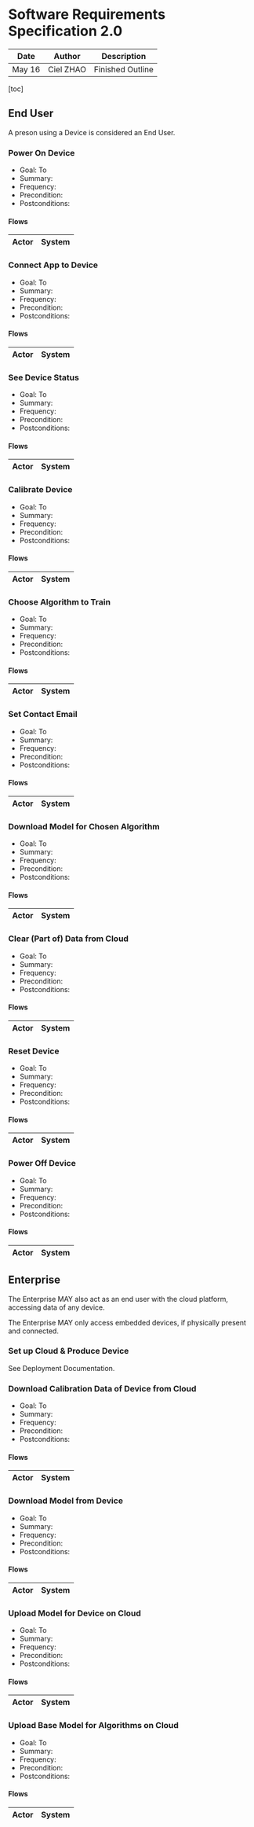 # Software Requirements Specification 2.0

| Date | Author | Description |
| ---- | ------ | ----------- |
| May 16 | Ciel ZHAO | Finished Outline |

[toc]

## End User

A preson using a Device is considered an End User.

### Power On Device

- Goal: To 
- Summary: 
- Frequency: 
- Precondition: 
- Postconditions: 

#### Flows

| Actor | System |
| ----- | ------ |

### Connect App to Device

- Goal: To 
- Summary: 
- Frequency: 
- Precondition: 
- Postconditions: 

#### Flows

| Actor | System |
| ----- | ------ |

### See Device Status

- Goal: To 
- Summary: 
- Frequency: 
- Precondition: 
- Postconditions: 

#### Flows

| Actor | System |
| ----- | ------ |

### Calibrate Device

- Goal: To 
- Summary: 
- Frequency: 
- Precondition: 
- Postconditions: 

#### Flows

| Actor | System |
| ----- | ------ |

### Choose Algorithm to Train

- Goal: To 
- Summary: 
- Frequency: 
- Precondition: 
- Postconditions: 

#### Flows

| Actor | System |
| ----- | ------ |

### Set Contact Email

- Goal: To 
- Summary: 
- Frequency: 
- Precondition: 
- Postconditions: 

#### Flows

| Actor | System |
| ----- | ------ |

### Download Model for Chosen Algorithm

- Goal: To 
- Summary: 
- Frequency: 
- Precondition: 
- Postconditions: 

#### Flows

| Actor | System |
| ----- | ------ |

### Clear (Part of) Data from Cloud

- Goal: To 
- Summary: 
- Frequency: 
- Precondition: 
- Postconditions: 

#### Flows

| Actor | System |
| ----- | ------ |

### Reset Device

- Goal: To 
- Summary: 
- Frequency: 
- Precondition: 
- Postconditions: 

#### Flows

| Actor | System |
| ----- | ------ |

### Power Off Device

- Goal: To 
- Summary: 
- Frequency: 
- Precondition: 
- Postconditions: 

#### Flows

| Actor | System |
| ----- | ------ |

## Enterprise

The Enterprise MAY also act as an end user with the cloud platform, accessing data of any device.

The Enterprise MAY only access embedded devices, if physically present and connected.

### Set up Cloud & Produce Device

See Deployment Documentation.

### Download Calibration Data of Device from Cloud

- Goal: To 
- Summary: 
- Frequency: 
- Precondition: 
- Postconditions: 

#### Flows

| Actor | System |
| ----- | ------ |

### Download Model from Device

- Goal: To 
- Summary: 
- Frequency: 
- Precondition: 
- Postconditions: 

#### Flows

| Actor | System |
| ----- | ------ |

### Upload Model for Device on Cloud

- Goal: To 
- Summary: 
- Frequency: 
- Precondition: 
- Postconditions: 

#### Flows

| Actor | System |
| ----- | ------ |

### Upload Base Model for Algorithms on Cloud

- Goal: To 
- Summary: 
- Frequency: 
- Precondition: 
- Postconditions: 

#### Flows

| Actor | System |
| ----- | ------ |